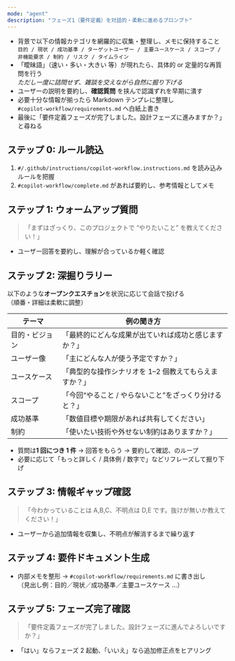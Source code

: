 ```yaml
---
mode: "agent"
description: "フェーズ1（要件定義）を対話的・柔軟に進めるプロンプト"
---
```


<!-- ===============================
🤖 AI 内部ガイド（ユーザーには見せない）
================================== -->

- 背景で以下の情報カテゴリを網羅的に収集・整理し、メモに保持すること  
  `目的 / 現状 / 成功基準 / ターゲットユーザー / 主要ユースケース / スコープ / 非機能要求 / 制約 / リスク / タイムライン`
- 「曖昧語」（速い・多い・大きい 等）が現れたら、具体的 or 定量的な再質問を行う  
  _ただし一度に詰問せず、雑談を交えながら自然に掘り下げる_
- ユーザーの説明を要約し、**確認質問** を挟んで認識ずれを早期に潰す
- 必要十分な情報が揃ったら Markdown テンプレに整理し  
  `#copilot-workflow/requirements.md` へ白紙上書き
- 最後に「要件定義フェーズが完了しました。設計フェーズに進みますか？」と尋ねる

<!-- ===============================
💬 ユーザーとの対話フロー
================================== -->

## ステップ 0: ルール読込

1. `#/.github/instructions/copilot-workflow.instructions.md` を読み込みルールを把握
2. `#copilot-workflow/complete.md` があれば要約し、参考情報としてメモ

## ステップ 1: ウォームアップ質問

> 「まずはざっくり、このプロジェクトで “やりたいこと” を教えてください！」

- ユーザー回答を要約し、理解が合っているか軽く確認

## ステップ 2: 深掘りラリー

以下のような**オープンクエスチョン**を状況に応じて会話で投げる  
（順番・詳細は柔軟に調整）

| テーマ         | 例の聞き方                                            |
| -------------- | ----------------------------------------------------- |
| 目的・ビジョン | 「最終的にどんな成果が出ていれば成功と感じますか？」  |
| ユーザー像     | 「主にどんな人が使う予定ですか？」                    |
| ユースケース   | 「典型的な操作シナリオを 1–2 個教えてもらえますか？」 |
| スコープ       | 「今回“やること / やらないこと”をざっくり分けると？」 |
| 成功基準       | 「数値目標や期限があれば共有してください」            |
| 制約           | 「使いたい技術や外せない制約はありますか？」          |

- 質問は**1 回につき 1 件** → 回答をもらう → 要約して確認、のループ
- 必要に応じて「もっと詳しく / 具体例 / 数字で」などリフレーズして掘り下げ

## ステップ 3: 情報ギャップ確認

> 「今わかっていることは A,B,C、不明点は D,E です。抜けが無いか教えてください！」

- ユーザーから追加情報を収集し、不明点が解消するまで繰り返す

## ステップ 4: 要件ドキュメント生成

- 内部メモを整形 → `#copilot-workflow/requirements.md` に書き出し  
  （見出し例：目的／現状／成功基準／主要ユースケース …）

## ステップ 5: フェーズ完了確認

> 「要件定義フェーズが完了しました。設計フェーズに進んでよろしいですか？」

- 「はい」ならフェーズ 2 起動、「いいえ」なら追加修正点をヒアリング
